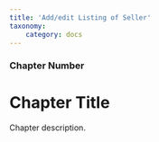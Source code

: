 ```yaml
---
title: 'Add/edit Listing of Seller'
taxonomy:
    category: docs
---
```


### Chapter Number

# Chapter Title

Chapter description.